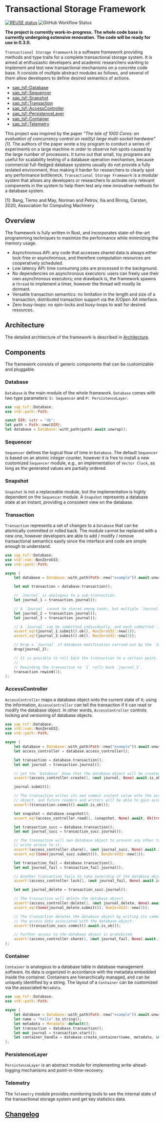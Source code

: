 <!--
SPDX-FileCopyrightText: 2021 Changgyoo Park <wvwwvwwv@me.com>

SPDX-License-Identifier: Apache-2.0
-->

# Transactional Storage Framework

[![REUSE status](https://api.reuse.software/badge/github.com/SAP/transactional-storage-framework)](https://api.reuse.software/info/github.com/SAP/transactional-storage-framework)
![GitHub Workflow Status](https://img.shields.io/github/actions/workflow/status/SAP/transactional-storage-framework/sap_tsf.yml?branch=main)

**The project is currently work-in-progress.**
**The whole code base is currently undergoing extensive renovation.**
**The code will be ready for use in 0.3.0.**

`Transactional Storage Framework` is a software framework providing methods and type traits for a complete transactional storage system. It is aimed at enthusiastic developers and academic researchers wanting to implement and test new transactional mechanisms on a concrete code base. It consists of multiple abstract modules as follows, and several of them allow developers to define desired semantics of actions.

* [sap_tsf::Database](#Database)
* [sap_tsf::Sequencer](#Sequencer)
* [sap_tsf::Snapshot](#Snapshot)
* [sap_tsf::Transaction](#Transaction)
* [sap_tsf::AccessController](#AccessController)
* [sap_tsf::PersistenceLayer](#PersistenceLayer)
* [sap_tsf::Container](#Container)
* [sap_tsf::Telemetry](#Telemetry)

This project was inspired by the paper <cite>"The tale of 1000 Cores: an evaluation of concurrency control on real(ly) large multi-socket hardware"[1]</cite>. The authors of the paper wrote a toy program to conduct a series of experiments on a large machine in order to observe hot-spots caused by the large number of processors. It turns out that small, toy programs are useful for scalability testing of a database operation mechanism, because commercial full-fledged database systems usually do not provide a fully isolated environment, thus making it harder for researchers to clearly spot any performance bottleneck. `Transactional Storage Framework` is a modular system that allows any developers or researchers to activate only relevant components in the system to help them test any new innovative methods for a database system.

[1]: Bang, Tiemo and May, Norman and Petrov, Ilia and Binnig, Carsten, 2020, Association for Computing Machinery

## Overview

The framework is fully written in Rust, and incorporates state-of-the-art programming techniques to maximize the performance while minimizing the memory usage.

* Asynchronous API: any code that accesses shared data is always either lock-free or asynchronous, and therefore computation resources are cooperatively scheduled.
* Low latency API: time consuming jobs are processed in the background.
* No dependencies on asynchronous executors: users can freely use their own asynchronous executors; one drawback is, the framework spawns a `thread` to implement a timer, however the thread will mostly lie dormant.
* Versatile transaction semantics: no limitation in the length and size of a transaction, distributed transaction support via the _X/Open XA_ interface.
* Zero busy-loops: no spin-locks and busy-loops to wait for desired resources.

## Architecture

The detailed architecture of the framework is described in [Architecture](https://github.com/SAP/transactional-storage-framework/blob/main/doc/architecture.md).

## Components

The framework consists of generic components that can be customizable and pluggable.

### Database

`Database` is the main module of the whole framework. `Database` comes with two type parameters: `S: Sequencer` and `P: PersistenceLayer`.

```rust
use sap_tsf::Database;
use std::path::Path;

const DIR: &str = "db";
let path = Path::new(DIR);
let database = Database::with_path(path).await.unwrap();
```

### Sequencer

`Sequencer` defines the logical flow of time in `Database`. The default `Sequencer` is based on an atomic integer counter, however it is free to install a new customized `Sequencer` module, e.g., an implementation of `Vector Clock`, as long as the generated values are partially ordered.

### Snapshot

`Snapshot` is not a replaceable module, but the implementation is highly dependent on the `Sequencer` module. A `Snapshot` represents a database state at an instant, providing a consistent view on the database.

### Transaction

`Transaction` represents a set of changes to a `Database` that can be atomically committed or rolled back. The module cannot be replaced with a new one, however developers are able to add / modify / remove transactional semantics easily since the interface and code are simple enough to understand.

```rust
use sap_tsf::Database;
use std::num::NonZeroU32;
use std::path::Path;

async {
    let database = Database::with_path(Path::new("example")).await.unwrap();

    let mut transaction = database.transaction();

    // `Journal` is analogous to a sub-transaction.
    let journal_1 = transaction.journal();

    // A `Journal` cannot be shared among tasks, but multiple `Journal` instances can be created.
    let journal_2 = transaction.journal();
    let journal_3 = transaction.journal();

    // A `Journal` can be submitted individually, and each submitted `Journal` is sequenced.
    assert_eq!(journal_1.submit().ok(), NonZeroU32::new(1));
    assert_eq!(journal_3.submit().ok(), NonZeroU32::new(2));

    // Drop a `Journal` if database modification carried out by the `Journal` needs to be rolled back.
    drop(journal_2);

    // It is possible to roll back the transaction to a certain point.
    //
    // Rewinding the transaction to `1` rolls back `journal_3`.
    transaction.rewind(1);
};
```

### AccessController

`AccessController` maps a database object onto the current state of it; using the information, `AccessController` can tell the transaction if it can read or modify the database object. In other words, `AccessController` controls locking and versioning of database objects.

```rust
use sap_tsf::Database;
use std::num::NonZeroU32;
use std::path::Path;

async {
    let database = Database::with_path(Path::new("example")).await.unwrap();
    let access_controller = database.access_controller();

    let transaction = database.transaction();
    let mut journal = transaction.journal();

    // Let the `Database` know that the database object will be created.
    assert!(access_controller.create(1, &mut journal, None).await.is_ok());

    journal.submit();

    // The transaction writes its own commit instant value onto the access data of the database
    // object, and future readers and writers will be able to gain access to the database object.
    assert!(transaction.commit().await.is_ok());

    let snapshot = database.snapshot();
    assert_eq!(access_controller.read(1, &snapshot, None).await, Ok(true));

    let transaction_succ = database.transaction();
    let mut journal_succ = transaction_succ.journal();

    // The transaction will own database object to prevent any other transactions from gaining
    // write access to it.
    assert!(access_controller.share(1, &mut journal_succ, None).await.is_ok());
    assert_eq!(Some(journal_succ.submit()), NonZeroU32::new(1));

    let transaction_fail = database.transaction();
    let mut journal_fail = transaction_fail.journal();

    // Another transaction fails to take ownership of the database object.
    assert!(access_controller.lock(1, &mut journal_fail, None).await.is_err());

    let mut journal_delete = transaction_succ.journal();

    // The transaction will delete the database object.
    assert!(access_controller.delete(1, &mut journal_delete, None).await.is_ok());
    assert_eq!(Some(journal_delete.submit()), NonZeroU32::new(2));

    // The transaction deletes the database object by writing its commit instant value onto
    // the access data associated with the database object.
    assert!(transaction_succ.commit().await.is_ok());

    // Further access to the database object is prohibited.
    assert!(access_controller.share(1, &mut journal_fail, None).await.is_err());
};
 ```

### Container

`Container` is analogous to a database table in database management software. Its data is organized in accordance with the metadata embedded inside the container. Containers are hierarchically managed, and can be uniquely identified by a string. The layout of a `Container` can be customized via the associated `Metadata`.

```rust
use sap_tsf::Database;
use std::path::Path;

async {
    let database = Database::with_path(Path::new("example")).await.unwrap();
    let name = "hello".to_string();
    let metadata = Metadata::default();
    let transaction = database.transaction();
    let mut journal = transaction.start();
    let container_handle = database.create_container(name, metadata, &mut journal, None).await;
};
```

### PersistenceLayer

`PersistenceLayer` is an abstract module for implementing write-ahead-logging mechanisms and point-in-time-recovery.

### Telemetry

The `Telemetry` module provides monitoring tools to see the internal state of the transactional storage system and get key statistics data.

## [Changelog](https://github.com/SAP/transactional-storage-framework/blob/main/CHANGELOG.md)
